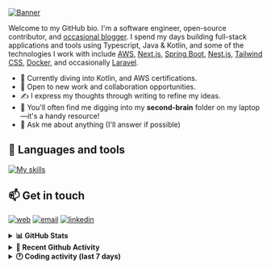 [![Banner](https://raw.githubusercontent.com/wilfriedago/wilfriedago/main/assets/1.png)][website]

Welcome to my GitHub bio. I'm a software engineer, open-source contributor, and [occasional blogger][blog]. I spend my days building full-stack applications and tools using Typescript, Java & Kotlin, and some of the technologies I work with include [AWS](https://aws.amazon.com/fr/), [Next.js](https://nextjs.org/), [Spring Boot](https://spring.io/projects/spring-boot), [Nest.js](https://nestjs.com/), [Tailwind CSS](https://github.com/tailwindlabs/tailwindcss), [Docker](https://www.docker.com/), and occasionally [Laravel](https://laravel.com/).

- 🔭 Currently diving into Kotlin, and AWS certifications.
- 👯 Open to new work and collaboration opportunities.
- ✍️ I express my thoughts through writing to refine my ideas.
- 🧠 You'll often find me digging into my **second-brain** folder on my laptop—it's a handy resource!
- 💬 Ask me about anything (I'll answer if possible)

## 🎨 Languages and tools

[![My skills](https://skillicons.dev/icons?i=typescript,js,nodejs,nest,java,kotlin,spring,python,fastapi,django,aws,docker,vscode,idea,tailwind&perline=15)](https://wilfriedago.dev/about#skills)

## 📫 Get in touch
[![web](https://img.shields.io/badge/WEBSITE-12100E?logo=google-earth&color=282A36)][website]
[![email](https://img.shields.io/badge/MAIL-12100E?logo=mailgun&color=282A36)][mail]
[![linkedin](https://img.shields.io/badge/LINKEDIN-12100E?logo=linkedin&color=282A36)][linkedin]


<details>
  <summary><b>📊 GitHub Stats</b></summary>
	<br/>
	<p align="left">
		<img width="49.5%" src="https://github-readme-stats.vercel.app/api?username=wilfriedago&show_icons=true&count_private=true&title_color=10b981&icon_color=10b981&theme=react&hide_border=true&rank_icon=github" />
		<img width="49.5%" src="https://streak-stats.demolab.com/?user=wilfriedago&hide_border=true&theme=react&ring=10b981&fire=fff&currStreakNum=fff&sideLabels=10b981&currStreakLabel=10b981&sideNums=fff" />
	</p>
</details>

<details>
  <summary><b>📅 Recent Github Activity</b></summary>
	<br>

<!--RECENT_ACTIVITY:last_update-->
Last Updated: Tuesday, February 4th, 2025, 4:16:48 AM
<!--RECENT_ACTIVITY:last_update_end-->

<!--RECENT_ACTIVITY:start-->
1. ⭐ Starred [tauri-apps/awesome-tauri](https://github.com/tauri-apps/awesome-tauri)<br>
2. ⭐ Starred [vsouza/awesome-ios](https://github.com/vsouza/awesome-ios)<br>
3. ⭐ Starred [oumi-ai/oumi](https://github.com/oumi-ai/oumi)<br>
4. ⭐ Starred [block/goose](https://github.com/block/goose)<br>
5. ⭐ Starred [payloadcms/payload](https://github.com/payloadcms/payload)<br>
<!--RECENT_ACTIVITY:end-->
</details>

<details>
  <summary><b>🕐 Coding activity (last 7 days)</b></summary>
	<br>

<!--START_SECTION:waka-->

```python
Total Time: 37 hrs 9 mins

Java              18 hrs 52 mins  ████████████▒░░░░░░░░░░░░   49.90 %
TypeScript        4 hrs 9 mins    ██▓░░░░░░░░░░░░░░░░░░░░░░   10.99 %
XML               2 hrs 43 mins   █▓░░░░░░░░░░░░░░░░░░░░░░░   07.18 %
CSS               1 hr 53 mins    █▒░░░░░░░░░░░░░░░░░░░░░░░   05.01 %
JavaScript        53 mins         ▓░░░░░░░░░░░░░░░░░░░░░░░░   02.34 %
Other             40 mins         ▒░░░░░░░░░░░░░░░░░░░░░░░░   01.80 %
```

<!--END_SECTION:waka-->
</details>

[website]: https://wilfriedago.dev
[linkedin]: https://linkedin.com/in/wilfriedago
[blog]: https://wilfriedago.dev/blog
[mail]: mailto:me@wilfriedago.dev
